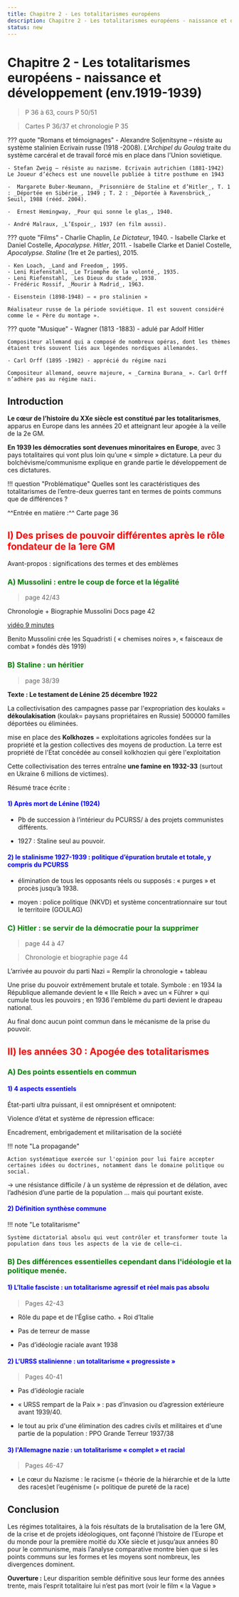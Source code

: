 ```yaml
---
title: Chapitre 2 - Les totalitarismes européens
description: Chapitre 2 - Les totalitarismes européens - naissance et développement (env.1919-1939)
status: new
---
```


# Chapitre 2 - Les totalitarismes européens - naissance et développement (env.1919-1939)

> P 36 à 63, cours P 50/51

> Cartes P 36/37 et chronologie P 35

??? quote "Romans et témoignages"
    - Alexandre Soljenitsyne – résiste au système stalinien Ecrivain russe (1918 -2008). _L'Archipel du Goulag_ traite du système carcéral et de travail forcé mis en place dans l'Union soviétique.

    - Stefan Zweig – résiste au nazisme. Ecrivain autrichien (1881-1942)
    Le Joueur d’échecs est une nouvelle publiée à titre posthume en 1943

    -  Margarete Buber-Neumann, _Prisonnière de Staline et d’Hitler_, T. 1 : _Déportée en Sibérie_, 1949 ; T. 2 : _Déportée à Ravensbrück_, Seuil, 1988 (rééd. 2004).

    -  Ernest Hemingway, _Pour qui sonne le glas_, 1940.

    - André Malraux, _L’Espoir_, 1937 (en film aussi).

??? quote "Films"
    - Charlie Chaplin, _Le Dictateur_, 1940.
    - Isabelle Clarke et Daniel Costelle, _Apocalypse. Hitler_, 2011.
    - Isabelle Clarke et Daniel Costelle, _Apocalypse. Staline_ (1re et 2e parties), 2015.

    - Ken Loach, _Land and Freedom_, 1995.
    - Leni Riefenstahl, _Le Triomphe de la volonté_, 1935.
    - Leni Riefenstahl, _Les Dieux du stade_, 1938.
    - Frédéric Rossif, _Mourir à Madrid_, 1963.

    - Eisenstein (1898-1948) – « pro stalinien »

    Réalisateur russe de la période soviétique. Il est souvent considéré comme le « Père du montage ».

??? quote "Musique"
    - Wagner (1813 -1883) - adulé par Adolf Hitler

    Compositeur allemand qui a composé de nombreux opéras, dont les thèmes étaient très souvent liés aux légendes nordiques allemandes.

    - Carl Orff (1895 -1982) - apprécié du régime nazi

    Compositeur allemand, oeuvre majeure, « _Carmina Burana_ ». Carl Orff n’adhère pas au régime nazi.

## **Introduction**

**Le cœur de l’histoire du XXe siècle est constitué par les totalitarismes**, apparus en Europe dans les années 20 et atteignant leur apogée à la veille de la 2e GM.

**En 1939 les démocraties sont devenues minoritaires en Europe**, avec 3 pays totalitaires qui vont plus loin qu’une « simple » dictature. La peur du bolchévisme/communisme explique en grande partie le développement de ces dictatures.

!!! question "Problématique"
    Quelles sont les caractéristiques des totalitarismes de l’entre-deux guerres tant en termes de points communs que de différences ?

^^Entrée en matière :^^ Carte page 36

## <span style="color: red;">**I) Des prises de pouvoir différentes après le rôle fondateur de la 1ere GM**</span>

Avant-propos : significations des termes et des emblèmes

### <span style="color: green;">**A) Mussolini : entre le coup de force et la légalité**</span>

> page 42/43

Chronologie + Biographie Mussolini Docs page 42 

[vidéo 9 minutes](https://youtu.be/DNo-S6YbYp0?si=JNfo9VQZSF7VXOqc)
 
Benito Mussolini crée les Squadristi ( « chemises noires », « faisceaux de combat » fondés dès 1919)

### <span style="color: green;">**B) Staline : un héritier**</span>

> page 38/39

**Texte : Le testament de Lénine 25 décembre 1922**

La collectivisation des campagnes passe par l'expropriation des koulaks = **dékoulakisation** (koulak= paysans propriétaires en Russie) 500000 familles déportées ou éliminées.

mise en place des **Kolkhozes** = exploitations agricoles fondées sur la propriété et la gestion collectives des moyens de production. La terre est propriété de l'État concédée au conseil kolkhozien qui gère l'exploitation

Cette collectivisation des terres entraîne **une famine en 1932-33** (surtout en Ukraine 6 millions de victimes).

Résumé trace écrite :

#### <span style="color: blue;">**1) Après mort de Lénine (1924)**</span>

- Pb de succession à l’intérieur du PCURSS/ à des projets communistes différents.

- 1927 : Staline seul au pouvoir.

#### <span style="color: blue;">**2) le stalinisme 1927-1939 : politique d’épuration brutale et totale, y compris du PCURSS**</span>

- élimination de tous les opposants réels ou supposés : « purges » et procès jusqu’à 1938. 

- moyen : police politique (NKVD) et système concentrationnaire sur tout le territoire (GOULAG)

### <span style="color: green;">**C) Hitler : se servir de la démocratie pour la supprimer**</span>

> page 44 à 47

> Chronologie et biographie page 44

L’arrivée au pouvoir du parti Nazi = Remplir la chronologie + tableau

Une prise du pouvoir extrêmement brutale et totale. Symbole : en 1934 la République allemande devient le « IIIe Reich » avec un « Führer » qui cumule tous les pouvoirs ; en 1936 l'emblème du parti devient le drapeau national.

Au final donc aucun point commun dans le mécanisme de la prise du pouvoir.

## <span style="color: red;">**II) les années 30 : Apogée des totalitarismes**</span>

### <span style="color: green;">**A) Des points essentiels en commun**</span>


#### <span style="color: blue;">**1) 4 aspects essentiels**</span>

État-parti ultra puissant, il est omniprésent et omnipotent:

Violence d’état et système de répression efficace:

Encadrement, embrigadement et militarisation de la société


!!! note "La propagande"
    
    Action systématique exercée sur l'opinion pour lui faire accepter certaines idées ou doctrines, notamment dans le domaine politique ou social.

→ une résistance difficile / à un système de répression et de délation, avec l’adhésion d’une partie de la population ... mais qui pourtant existe.

#### <span style="color: blue;">**2) Définition synthèse commune**</span>

!!! note "Le totalitarisme"

    Système dictatorial absolu qui veut contrôler et transformer toute la population dans tous les aspects de la vie de celle–ci.

### <span style="color: green;">**B) Des différences essentielles cependant dans l'idéologie et la politique menée.**</span>

#### <span style="color: blue;">**1) L’Italie fasciste : un totalitarisme agressif et réel mais pas absolu**</span>

> Pages 42-43

- Rôle du pape et de l’Église catho. + Roi d’Italie 

- Pas de terreur de masse
 
- Pas d’idéologie raciale avant 1938 

#### <span style="color: blue;">**2) L’URSS stalinienne : un totalitarisme « progressiste »**</span>

> Pages 40-41

- Pas d’idéologie raciale

- « URSS rempart de la Paix » : pas d’invasion ou d’agression extérieure avant 1939/40.

- le tout au prix d'une élimination des cadres civils et militaires et d'une partie de la population : PPO Grande Terreur 1937/38

#### <span style="color: blue;">**3) l'Allemagne nazie : un totalitarisme « complet » et racial**</span>

> Pages 46-47

- Le cœur du Nazisme : le racisme (= théorie de la hiérarchie et de la lutte des races)et l’eugénisme (= politique de pureté de la race) 

## **Conclusion**

Les régimes totalitaires, à la fois résultats de la brutalisation de la 1ere GM, de la crise et de projets idéologiques, ont façonné l’histoire de l’Europe et du monde pour la première moitié du XXe siècle et jusqu’aux années 80 pour le communisme, mais l’analyse comparative montre bien que si les points communs sur les formes et les moyens sont nombreux, les divergences dominent. 	 
 
**Ouverture :** Leur disparition semble définitive sous leur forme des années trente, mais l’esprit totalitaire lui n’est pas mort (voir le film « la Vague »